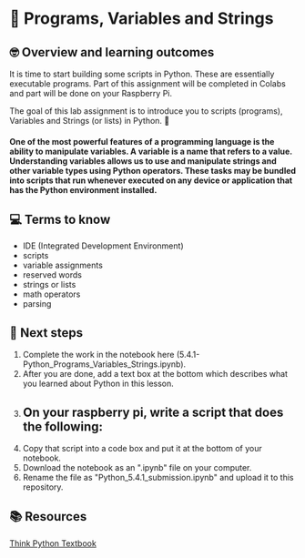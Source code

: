 # :robot: Programs, Variables and Strings

## 🤓 Overview and learning outcomes 

It is time to start building some scripts in Python.  These are essentially executable programs.  Part of this assignment will be completed in Colabs and part will be done on your Raspberry Pi.

The goal of this lab assignment is to introduce you to scripts (programs), Variables and Strings (or lists) in Python. 🚀

#### One of the most powerful features of a programming language is the ability to manipulate **variables**. A variable is a name that refers to a value.  Understanding variables allows us to use and manipulate strings and other variable types using Python operators.  These tasks may be bundled into scripts that run whenever executed on any device or application that has the Python environment installed.

## 💻 Terms to know
- IDE (Integrated Development Environment)
- scripts
- variable assignments
- reserved words
- strings or lists
- math operators
- parsing

## 📝 Next steps
1. Complete the work in the notebook here (5.4.1-Python_Programs_Variables_Strings.ipynb).
2. After you are done, add a text box at the bottom which describes what you learned about Python in this lesson.
3. On your raspberry pi, write a script that does the following:
    - 
3. Copy that script into a code box and put it at the bottom of your notebook.
5. Download the notebook as an ".ipynb" file on your computer.
6. Rename the file as "Python_5.4.1_submission.ipynb" and upload it to this repository. 

## 📚  Resources 
[Think Python Textbook](https://greenteapress.com/wp/think-python-2e/)
